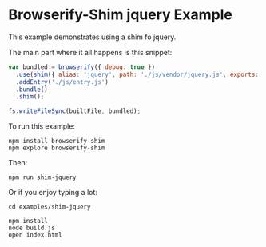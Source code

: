 # Browserify-Shim jquery Example

This example demonstrates using a shim fo jquery.

The main part where it all happens is this snippet:

```js
var bundled = browserify({ debug: true })
  .use(shim({ alias: 'jquery', path: './js/vendor/jquery.js', exports: '$' }))
  .addEntry('./js/entry.js')
  .bundle()
  .shim();

fs.writeFileSync(builtFile, bundled);
```

To run this example:

    npm install browserify-shim
    npm explore browserify-shim

Then:

    npm run shim-jquery

Or if you enjoy typing a lot:

    cd examples/shim-jquery

    npm install
    node build.js
    open index.html
